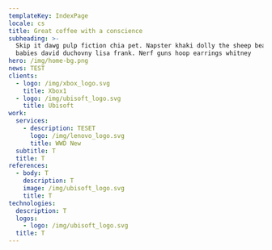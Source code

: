 ```yaml
---
templateKey: IndexPage
locale: cs
title: Great coffee with a conscience
subheading: >-
  Skip it dawg pulp fiction chia pet. Napster khaki dolly the sheep beanie
  babies david duchovny lisa frank. Nerf guns hoop earrings whitney
hero: /img/home-bg.png
news: TEST
clients:
  - logo: /img/xbox_logo.svg
    title: Xbox1
  - logo: /img/ubisoft_logo.svg
    title: Ubisoft
work:
  services:
    - description: TESET
      logo: /img/lenovo_logo.svg
      title: WWD New
  subtitle: T
  title: T
references:
  - body: T
    description: T
    image: /img/ubisoft_logo.svg
    title: T
technologies:
  description: T
  logos:
    - logo: /img/ubisoft_logo.svg
  title: T
---
```


